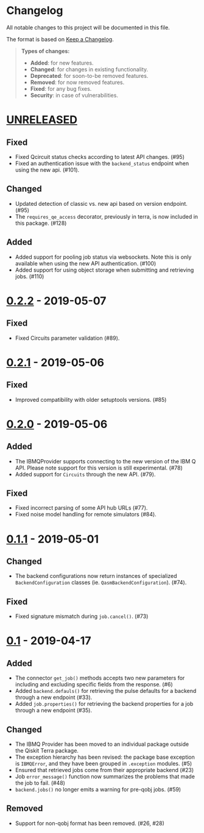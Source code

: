 # Changelog

All notable changes to this project will be documented in this file.

The format is based on [Keep a
Changelog](http://keepachangelog.com/en/1.0.0/).

> **Types of changes:**
>
> -   **Added**: for new features.
> -   **Changed**: for changes in existing functionality.
> -   **Deprecated**: for soon-to-be removed features.
> -   **Removed**: for now removed features.
> -   **Fixed**: for any bug fixes.
> -   **Security**: in case of vulnerabilities.

[UNRELEASED](https://github.com/Qiskit/qiskit-ibmq-provider/compare/0.2.2...HEAD)
=================================================================================

Fixed
-----

-   Fixed Qcircuit status checks according to latest API changes. (\#95)
-   Fixed an authentication issue with the `backend_status` endpoint
    when using the new api. (\#101).

Changed
-------

-   Updated detection of classic vs. new api based on version endpoint.
    (\#95)
-   The `requires_qe_access` decorator, previously in terra, is now
    included in this package. (\#128)

Added
-----

-   Added support for pooling job status via websockets. Note this is
    only available when using the new API authentication. (\#100)
-   Added support for using object storage when submitting and
    retrieving jobs. (\#110)

[0.2.2](https://github.com/Qiskit/qiskit-ibmq-provider/compare/0.2.1...0.2.2) - 2019-05-07
==========================================================================================

Fixed
-----

-   Fixed Circuits parameter validation (\#89).

[0.2.1](https://github.com/Qiskit/qiskit-ibmq-provider/compare/0.2.0...0.2.1) - 2019-05-06
==========================================================================================

Fixed
-----

-   Improved compatibility with older setuptools versions. (\#85)

[0.2.0](https://github.com/Qiskit/qiskit-ibmq-provider/compare/0.1.1...0.2.0) - 2019-05-06
==========================================================================================

Added
-----

-   The IBMQProvider supports connecting to the new version of the IBM Q
    API. Please note support for this version is still experimental.
    (\#78)
-   Added support for `Circuits` through the new API. (\#79).

Fixed
-----

-   Fixed incorrect parsing of some API hub URLs (\#77).
-   Fixed noise model handling for remote simulators (\#84).

[0.1.1](https://github.com/Qiskit/qiskit-ibmq-provider/compare/0.1...0.1.1) - 2019-05-01
========================================================================================

Changed
-------

-   The backend configurations now return instances of specialized
    `BackendConfiguration` classes (ie. `QasmBackendConfiguration`).
    (\#74).

Fixed
-----

-   Fixed signature mismatch during `job.cancel()`. (\#73)

[0.1](https://github.com/Qiskit/qiskit-ibmq-provider/compare/104d524...0.1) - 2019-04-17
========================================================================================

Added
-----

-   The connector `get_job()` methods accepts two new parameters for
    including and excluding specific fields from the response. (\#6)
-   Added `backend.defauls()` for retrieving the pulse defaults for a
    backend through a new endpoint (\#33).
-   Added `job.properties()` for retrieving the backend properties for a
    job through a new endpoint (\#35).

Changed
-------

-   The IBMQ Provider has been moved to an individual package outside
    the Qiskit Terra package.
-   The exception hierarchy has been revised: the package base exception
    is `IBMQError`, and they have been grouped in `.exception` modules.
    (\#5)
-   Ensured that retrieved jobs come from their appropriate backend
    (\#23)
-   Job `error_message()` function now summarizes the problems that made
    the job to fail. (\#48)
-   `backend.jobs()` no longer emits a warning for pre-qobj jobs. (\#59)

Removed
-------

-   Support for non-qobj format has been removed. (\#26, \#28)
